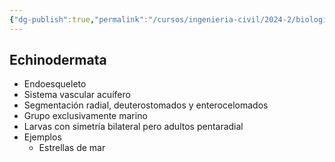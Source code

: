 ```yaml
---
{"dg-publish":true,"permalink":"/cursos/ingenieria-civil/2024-2/biologia-de-organismos-y-comunidades/1-origen-de-la-vida-y-diversidad-de-organismos/1-5-diversidad-de-animales/el-reino-animalia/2-subreino-eumetazoa/2-bilateria/2-superfilo-deuterostomia/1-filo-echinodermata/filo-echinodermata/","tags":["P1BIO110C","C2BIO110C"]}
---
```


## Echinodermata
- Endoesqueleto
- Sistema vascular acuífero
- Segmentación radial, deuterostomados y enterocelomados
- Grupo exclusivamente marino
- Larvas con simetría bilateral pero adultos pentaradial
- Ejemplos
	- Estrellas de mar